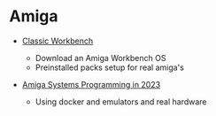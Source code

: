 Amiga
=====

* [Classic Workbench](http://classicwb.abime.net/index.htm)
    * Download an Amiga Workbench OS
    * Preinstalled packs setup for real amiga's

* [Amiga Systems Programming in 2023](https://www.markround.com/blog/2023/08/30/amiga-systems-programming-in-2023)
    * Using docker and emulators and real hardware
